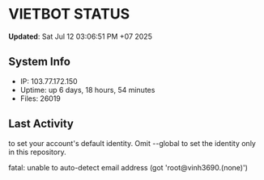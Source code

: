 # VIETBOT STATUS
**Updated**: Sat Jul 12 03:06:51 PM +07 2025

## System Info
- IP: 103.77.172.150
- Uptime: up 6 days, 18 hours, 54 minutes
- Files: 26019

## Last Activity

to set your account's default identity.
Omit --global to set the identity only in this repository.

fatal: unable to auto-detect email address (got 'root@vinh3690.(none)')
